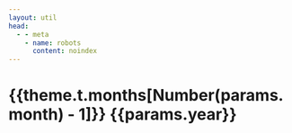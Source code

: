 ```yaml
---
layout: util
head:
  - - meta
    - name: robots
      content: noindex
---
```


<script setup>
import MonthPostsList from 'vitepress-sls-blog-tmpl/MonthPostsList.vue'
import { useData } from 'vitepress'
import { data } from '../../../loadPosts.data.js'

const { theme, params } = useData()
</script>

# {{theme.t.months[Number(params.month) - 1]}} {{params.year}}

<MonthPostsList :allPosts="data.posts" :year="params.year" :month="params.month" />
